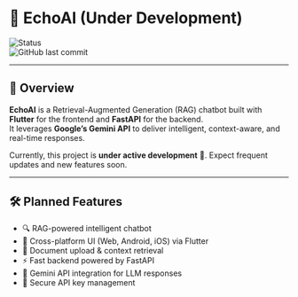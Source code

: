 # 🚧 EchoAI (Under Development)

![Status](https://img.shields.io/badge/status-in_progress-yellow)  
![GitHub last commit](https://img.shields.io/github/last-commit/karthikeya-annamraju/echoai-rag-bot)

---

## 📌 Overview
**EchoAI** is a Retrieval-Augmented Generation (RAG) chatbot built with **Flutter** for the frontend and **FastAPI** for the backend.  
It leverages **Google’s Gemini API** to deliver intelligent, context-aware, and real-time responses.

Currently, this project is **under active development** 🚀. Expect frequent updates and new features soon.

---

## 🛠️ Planned Features
- 🔍 RAG-powered intelligent chatbot
- 🎨 Cross-platform UI (Web, Android, iOS) via Flutter
- 📂 Document upload & context retrieval
- ⚡ Fast backend powered by FastAPI
- 🧠 Gemini API integration for LLM responses
- 🔐 Secure API key management  
